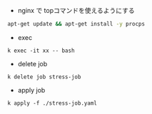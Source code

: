 - nginx で topコマンドを使えるようにする
```bash
apt-get update && apt-get install -y procps
```

- exec
```
k exec -it xx -- bash
```

- delete job
```shell
k delete job stress-job
```

- apply job
```shell
k apply -f ./stress-job.yaml
```